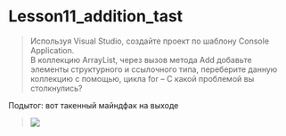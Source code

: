 # Lesson11_addition_tast
>Используя Visual Studio, создайте проект по шаблону Console Application.  
В коллекцию  ArrayList, через вызов метода Add добавьте элементы структурного и ссылочного типа, переберите данную коллекцию с помощью, цикла for – С какой проблемой вы столкнулись?

Подытог: вот такенный майндфак на выходе
>![](Addition_task/Program_output.jpg)
